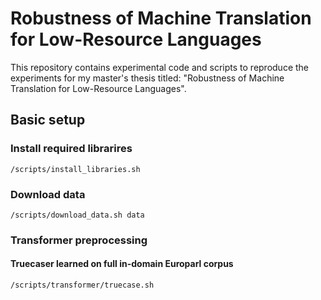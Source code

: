 # Robustness of Machine Translation for Low-Resource Languages 

This repository contains experimental code and scripts to reproduce the experiments for my master's thesis titled: "Robustness of Machine Translation for Low-Resource Languages". 

## Basic setup

### Install required librarires
 
    /scripts/install_libraries.sh 


### Download data

    /scripts/download_data.sh data

### Transformer preprocessing

#### Truecaser learned on full in-domain Europarl corpus

    /scripts/transformer/truecase.sh
